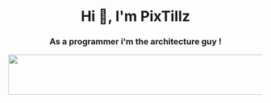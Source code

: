 <!-- ~~~~~~~~~~~~~~~~~~~~~~~~~~~~~~~~~~~~~~~~~~~~~~~~~~~~~~~~~~~~~~~~~~~~~~~~~~~
# ############################################################################ #
# _____/\/\/\/\/\___/\/\____________/\/\/\/\/\/\_/\/\__/\/\__/\/\_____________ #
# ____/\/\____/\/\_______/\/\__/\/\____/\/\___________/\/\__/\/\__/\/\/\/\/\__ #
# ___/\/\/\/\/\___/\/\____/\/\/\______/\/\_____/\/\__/\/\__/\/\______/\/\_____ #
# __/\/\_________/\/\____/\/\/\______/\/\_____/\/\__/\/\__/\/\____/\/\________ #
# _/\/\_________/\/\__/\/\__/\/\____/\/\_____/\/\__/\/\__/\/\__/\/\/\/\/\_____ #
# ############################################################################ #
~~~~~~~~~~~~~~~~~~~~~~~~~~~~~~~~~~~~~~~~~~~~~~~~~~~~~~~~~~~~~~~~~~~~~~~~~~~~ -->

<!-- ~~~~~~~~~~~~~~~~~~~~~~~~~~~[ Introduction ]~~~~~~~~~~~~~~~~~~~~~~~~~~~~ -->
<h1 align="center">Hi 👋, I'm PixTillz</h1>
<h3 align="center">As a programmer i'm the architecture guy !</h3>

<!-- <div align="center">
  <a href="https://discordapp.com/users/232211356730785792/" target="_blank" rel="noreferrer">
    <img src="discord_profile.svg" width="800" height="400">
  </a>
</div>
<div align="center">
  <a href="https://discord.gg/w9FxSX7" target="_blank" rel="noreferrer">
    <img src="discord_server.svg" width="800" height="400">
  </a>
</div> -->
<div align="center">
  <a href="https://www.twitch.tv/pixtillz" target="_blank" rel="noreferrer">
    <img src="twitch.svg" width="600" height="80">
  </a>
</div>
<!-- 
<h3 align="left">Connect with me through Discord:
  <i>https://discordapp.com/users/232211356730785792/</i> -> [PixTillz#4089]</h3>
<p align="left">
  You can join my Discord server here: <i>https://discord.gg/w9FxSX7</i>
</p>
<p align="left">
    <a href="https://www.twitch.tv/pixtillz" target="_blank" rel="noreferrer">
        <img src="https://pbs.twimg.com/profile_images/1290231731056971776/67hU0Sgv_400x400.png"
        width="40" height="40"/>
    </a>
    <i>https://www.twitch.tv/pixtillz</i> (You can see me streaming here sometimes 🌱)
</p> -->
<!-- ~~~~~~~~~~~~~~~~~~~~~~~~~~~~~~~~~~~~~~~~~~~~~~~~~~~~~~~~~~~~~~~~~~~~~~~ -->
